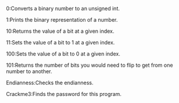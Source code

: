 0:Converts a binary number to an unsigned int.

1:Prints the binary representation of a number.

10:Returns the value of a bit at a given index.

11:Sets the value of a bit to 1 at a given index.

100:Sets the value of a bit to 0 at a given index.

101:Returns the number of bits you would need to flip to get from one number to another.

Endianness:Checks the endianness.

Crackme3:Finds the password for this program.
